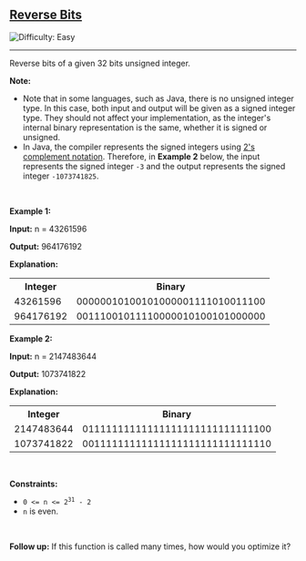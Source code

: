 <h2><a href="https://leetcode.com/problems/reverse-bits">Reverse Bits</a></h2> <img src='https://img.shields.io/badge/Difficulty-Easy-brightgreen' alt='Difficulty: Easy' /><hr><p>Reverse bits of a given 32 bits unsigned integer.</p>

<p><strong>Note:</strong></p>

<ul>
	<li>Note that in some languages, such as Java, there is no unsigned integer type. In this case, both input and output will be given as a signed integer type. They should not affect your implementation, as the integer&#39;s internal binary representation is the same, whether it is signed or unsigned.</li>
	<li>In Java, the compiler represents the signed integers using <a href="https://en.wikipedia.org/wiki/Two%27s_complement" target="_blank">2&#39;s complement notation</a>. Therefore, in <strong class="example">Example 2</strong>&nbsp;below, the input represents the signed integer <code>-3</code> and the output represents the signed integer <code>-1073741825</code>.</li>
</ul>

<p>&nbsp;</p>
<p><strong class="example">Example 1:</strong></p>

<div class="example-block">
<p><strong>Input:</strong> <span class="example-io">n = 43261596</span></p>

<p><strong>Output:</strong> <span class="example-io">964176192</span></p>

<p><strong>Explanation:</strong></p>

<table>
	<tbody>
		<tr>
			<th>Integer</th>
			<th>Binary</th>
		</tr>
		<tr>
			<td>43261596</td>
			<td>00000010100101000001111010011100</td>
		</tr>
		<tr>
			<td>964176192</td>
			<td>00111001011110000010100101000000</td>
		</tr>
	</tbody>
</table>
</div>

<p><strong class="example">Example 2:</strong></p>

<div class="example-block">
<p><strong>Input:</strong> <span class="example-io">n = 2147483644</span></p>

<p><strong>Output:</strong> <span class="example-io">1073741822</span></p>

<p><strong>Explanation:</strong></p>

<table>
	<tbody>
		<tr>
			<th>Integer</th>
			<th>Binary</th>
		</tr>
		<tr>
			<td>2147483644</td>
			<td>01111111111111111111111111111100</td>
		</tr>
		<tr>
			<td>1073741822</td>
			<td>00111111111111111111111111111110</td>
		</tr>
	</tbody>
</table>
</div>

<p>&nbsp;</p>
<p><strong>Constraints:</strong></p>

<ul>
	<li><code>0 &lt;= n &lt;= 2<sup>31</sup> - 2</code></li>
	<li><code>n</code> is even.</li>
</ul>

<p>&nbsp;</p>
<p><strong>Follow up:</strong> If this function is called many times, how would you optimize it?</p>
